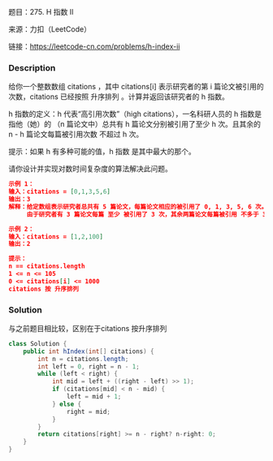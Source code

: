 题目：275. H 指数 II

来源：力扣（LeetCode）

链接：https://leetcode-cn.com/problems/h-index-ii


### Description

给你一个整数数组 citations ，其中 citations[i] 表示研究者的第 i 篇论文被引用的次数，citations 已经按照 升序排列 。计算并返回该研究者的 h 指数。

h 指数的定义：h 代表“高引用次数”（high citations），一名科研人员的 h 指数是指他（她）的 （n 篇论文中）总共有 h 篇论文分别被引用了至少 h 次。且其余的 n - h 篇论文每篇被引用次数 不超过 h 次。

提示：如果 h 有多种可能的值，h 指数 是其中最大的那个。

请你设计并实现对数时间复杂度的算法解决此问题。

 ```json
 示例 1：
 输入：citations = [0,1,3,5,6]
 输出：3 
 解释：给定数组表示研究者总共有 5 篇论文，每篇论文相应的被引用了 0, 1, 3, 5, 6 次。
      由于研究者有 3 篇论文每篇 至少 被引用了 3 次，其余两篇论文每篇被引用 不多于 3 次，所以她的 h 指数是 3 。
 
 示例 2：
 输入：citations = [1,2,100]
 输出：2
 
 提示：
 n == citations.length
 1 <= n <= 105
 0 <= citations[i] <= 1000
 citations 按 升序排列
 ```



### Solution

与之前题目相比较，区别在于citations 按升序排列

```java
class Solution {
    public int hIndex(int[] citations) {
        int n = citations.length;
        int left = 0, right = n - 1;
        while (left < right) {
            int mid = left + ((right - left) >> 1);
            if (citations[mid] < n - mid) {
                left = mid + 1;
            } else {
                right = mid;
            }
        }
        return citations[right] >= n - right? n-right: 0;
    }
}
```

